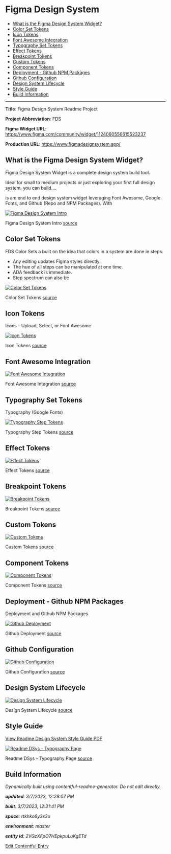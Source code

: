 # Figma Design System
<!-- 
  Do not edit directly, built using contentful-readme-generator.
  Content details in Build Information below.
-->

- [What is the Figma Design System Widget?](#what-is-the-figma-design-system-widget)
- [Color Set Tokens](#color-set-tokens)
- [Icon Tokens](#icon-tokens)
- [Font Awesome Integration](#font-awesome-integration)
- [Typography Set Tokens](#typography-set-tokens)
- [Effect Tokens](#effect-tokens)
- [Breakpoint Tokens](#breakpoint-tokens)
- [Custom Tokens](#custom-tokens)
- [Component Tokens](#component-tokens)
- [Deployment - Github NPM Packages](#deployment---github-npm-packages)
- [Github Configuration](#github-configuration)
- [Design System Lifecycle](#design-system-lifecycle)
- [Style Guide](#style-guide)
- [Build Information](#build-information)

---


__Title__: Figma Design System Readme Project

__Project Abbreviation__: FDS

__Figma Widget URL__: https://www.figma.com/community/widget/1124060556615523237

__Production URL__: https://www.figmadesignsystem.app/

## What is the Figma Design System Widget?
Figma Design System Widget is a complete design system build tool. 

Ideal for small to medium projects or just exploring your first full design system, you can build....

is am end to end design system widget leveraging Font Awesome, Google Fonts, and Github (Repo and NPM Packages). With 

[![Figma Design System Intro](https://images.ctfassets.net/rtkhko6y3s3u/G1bRl15S1OX8XR54ASpel/17334e319b19753b49f9f073ecb9785e/Figma_Design_System_Intro.png)](https://images.ctfassets.net/rtkhko6y3s3u/G1bRl15S1OX8XR54ASpel/17334e319b19753b49f9f073ecb9785e/Figma_Design_System_Intro.png "View Full Size")
    
Figma Design System Intro [source](https://www.figma.com/file/Msm91sl0dhVPyjUnnbtd7j/?node-id=414:5957)


## Color Set Tokens
FDS Color Sets a built on the idea that colors in a system are done in steps.

- Any editing updates Figma styles directly.
- The hue of all steps can be manipulated at one time.
- ADA feedback is immediate.
- Step spectrum can also be 


[![Color Set Tokens](https://images.ctfassets.net/rtkhko6y3s3u/16sbzdl6tU5BdeLQ49MMjl/726a75b6c83c558d8604a9ede4572947/Color_Set_Tokens.png)](https://images.ctfassets.net/rtkhko6y3s3u/16sbzdl6tU5BdeLQ49MMjl/726a75b6c83c558d8604a9ede4572947/Color_Set_Tokens.png "View Full Size")
    
Color Set Tokens [source](https://www.figma.com/file/Msm91sl0dhVPyjUnnbtd7j/?node-id=415:5945)


## Icon Tokens
Icons - Upload, Select, or Font Awesome

[![Icon Tokens](https://images.ctfassets.net/rtkhko6y3s3u/36WGBxePiPH68E1YUiMmDQ/5f521d07add92ee644398267b0be779c/Icon_Tokens.png)](https://images.ctfassets.net/rtkhko6y3s3u/36WGBxePiPH68E1YUiMmDQ/5f521d07add92ee644398267b0be779c/Icon_Tokens.png "View Full Size")
    
Icon Tokens [source](https://www.figma.com/file/Msm91sl0dhVPyjUnnbtd7j/?node-id=416:5986)


## Font Awesome Integration

[![Font Awesome Integration](https://images.ctfassets.net/rtkhko6y3s3u/T7nvQx4FF0Xo30oFl64Rp/da8cfc3414b53323824ee0e9e00a548a/Font_Awesome_Integration.png)](https://images.ctfassets.net/rtkhko6y3s3u/T7nvQx4FF0Xo30oFl64Rp/da8cfc3414b53323824ee0e9e00a548a/Font_Awesome_Integration.png "View Full Size")
    
Font Awesome Integration [source](https://www.figma.com/file/Msm91sl0dhVPyjUnnbtd7j/?node-id=417:6090)


## Typography Set Tokens
Typography (Google Fonts)

[![Typography Step Tokens](https://images.ctfassets.net/rtkhko6y3s3u/5P8l4h9nJmxF3YE4OcjyWQ/bee6547006e684f15761fdc0d3d8821e/Typography_Step_Tokens.png)](https://images.ctfassets.net/rtkhko6y3s3u/5P8l4h9nJmxF3YE4OcjyWQ/bee6547006e684f15761fdc0d3d8821e/Typography_Step_Tokens.png "View Full Size")
    
Typography Step Tokens [source](https://www.figma.com/file/Msm91sl0dhVPyjUnnbtd7j/?node-id=417:6153)


## Effect Tokens

[![Effect Tokens](https://images.ctfassets.net/rtkhko6y3s3u/38DkSASYQ4EDhbQwkqqHGz/a4dc0004f629f7e45c55f6eaeb8aaf0c/Effect_Tokens.png)](https://images.ctfassets.net/rtkhko6y3s3u/38DkSASYQ4EDhbQwkqqHGz/a4dc0004f629f7e45c55f6eaeb8aaf0c/Effect_Tokens.png "View Full Size")
    
Effect Tokens [source](https://www.figma.com/file/Msm91sl0dhVPyjUnnbtd7j/?node-id=417:6203)


## Breakpoint Tokens

[![Breakpoint Tokens](https://images.ctfassets.net/rtkhko6y3s3u/3ucfX1p4jKc3favnH9ujMz/b154725c0544700ff9e5a12621633b10/Breakpoint_Tokens.png)](https://images.ctfassets.net/rtkhko6y3s3u/3ucfX1p4jKc3favnH9ujMz/b154725c0544700ff9e5a12621633b10/Breakpoint_Tokens.png "View Full Size")
    
Breakpoint Tokens [source](https://www.figma.com/file/Msm91sl0dhVPyjUnnbtd7j/?node-id=417:6249)


## Custom Tokens

[![Custom Tokens](https://images.ctfassets.net/rtkhko6y3s3u/4tZ7Lz29ZPUg2Kn7CTY6dd/36114e13fd6ac0bd3e98361a05bdd4db/Custom_Tokens.png)](https://images.ctfassets.net/rtkhko6y3s3u/4tZ7Lz29ZPUg2Kn7CTY6dd/36114e13fd6ac0bd3e98361a05bdd4db/Custom_Tokens.png "View Full Size")
    
Custom Tokens [source](https://www.figma.com/file/Msm91sl0dhVPyjUnnbtd7j/?node-id=417:6332)


## Component Tokens

[![Component Tokens](https://images.ctfassets.net/rtkhko6y3s3u/1qczLdmqKJUsG8LtOvX6z1/18cd16c23b26ce557cc70cb75d8ab843/Component_Tokens.png)](https://images.ctfassets.net/rtkhko6y3s3u/1qczLdmqKJUsG8LtOvX6z1/18cd16c23b26ce557cc70cb75d8ab843/Component_Tokens.png "View Full Size")
    
Component Tokens [source](https://www.figma.com/file/Msm91sl0dhVPyjUnnbtd7j/?node-id=417:6379)


## Deployment - Github NPM Packages
Deployment and Github NPM Packages

[![Github Deployment](https://images.ctfassets.net/rtkhko6y3s3u/1NVWRrZ8pRlgk7teOOT5ZP/ced8cae884f4d78ce20e32c1e0e2e079/Github_Deployment.png)](https://images.ctfassets.net/rtkhko6y3s3u/1NVWRrZ8pRlgk7teOOT5ZP/ced8cae884f4d78ce20e32c1e0e2e079/Github_Deployment.png "View Full Size")
    
Github Deployment [source](https://www.figma.com/file/Msm91sl0dhVPyjUnnbtd7j/?node-id=417:6428)


## Github Configuration

[![Github Configuration](https://images.ctfassets.net/rtkhko6y3s3u/5o9Na9IAKpMoLlNeOB7N1/d90b7dbf573bad045c3287b81e4ae947/Github_Configuration.png)](https://images.ctfassets.net/rtkhko6y3s3u/5o9Na9IAKpMoLlNeOB7N1/d90b7dbf573bad045c3287b81e4ae947/Github_Configuration.png "View Full Size")
    
Github Configuration [source](https://www.figma.com/file/Msm91sl0dhVPyjUnnbtd7j/?node-id=417:6464)


## Design System Lifecycle

[![Design System Lifecycle](https://images.ctfassets.net/rtkhko6y3s3u/STDEhsaxXEs9cdoWTaJ5d/cdc67e7901853b888ddcc1f7ef9a3429/Design_System_Lifecycle.png)](https://images.ctfassets.net/rtkhko6y3s3u/STDEhsaxXEs9cdoWTaJ5d/cdc67e7901853b888ddcc1f7ef9a3429/Design_System_Lifecycle.png "View Full Size")
    
Design System Lifecycle [source](https://www.figma.com/file/Msm91sl0dhVPyjUnnbtd7j/?node-id=411:6280)


## Style Guide
[View Readme Design System Style Guide PDF](https://assets.ctfassets.net/rtkhko6y3s3u/73QWNNGL1JVCoPD7qQhVah/0c59654912846f472f94de298a402664/Readme_Design_System_-_2023-03-07.pdf)


[![Readme DSys - Typography Page](https://images.ctfassets.net/rtkhko6y3s3u/5TJMbfAPWZLubAGoH3aKSp/1c3915590663167f095f9485ba82012a/Readme_DSys_-_Typography_Page.png)](https://images.ctfassets.net/rtkhko6y3s3u/5TJMbfAPWZLubAGoH3aKSp/1c3915590663167f095f9485ba82012a/Readme_DSys_-_Typography_Page.png "View Full Size")
    
Readme DSys - Typography Page [source](https://www.figma.com/file/feMH69om0kW1WpgxX2cffW/?node-id=24:3628)


## Build Information

*Dynamically built using contentful-readme-generator. Do not edit directly.*

*__updated__: 3/7/2023, 12:28:07 PM*

*__built__: 3/7/2023, 12:31:41 PM*

*__space__: rtkhko6y3s3u*

*__environment__: master*

*__entity id__: 2VGzXFpO7HEpkpuLuKgETd*

[Edit Contentful Entry](https://app.contentful.com/spaces/rtkhko6y3s3u/environments/master/entries/2VGzXFpO7HEpkpuLuKgETd)